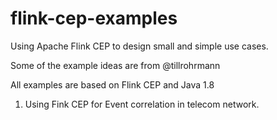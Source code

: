 # flink-cep-examples


Using Apache Flink CEP to design small and simple use cases.

Some of the example ideas are from @tillrohrmann

All examples are based on Flink CEP and Java 1.8

1. Using Fink CEP for Event correlation in telecom network. 


 


